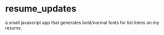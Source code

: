 # resume_updates
 a small javascript app that generates bold/normal fonts for list items on my resume.
